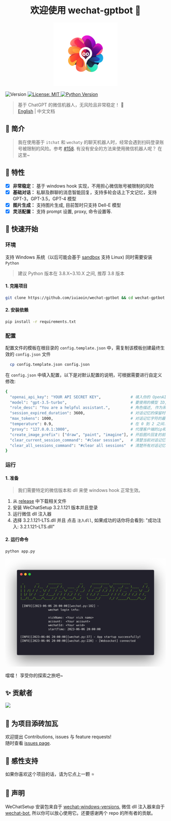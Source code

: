 <h1 align="center">欢迎使用 wechat-gptbot 👋</h1>
<div align="center">
  <img width="200" src="./docs/images/logo.png">
</div>
<p>
  <img alt="Version" src="https://img.shields.io/badge/version-1.0.0-blue.svg?cacheSeconds=2592000" />
  <a href="#" target="_blank">
    <img alt="License: MIT" src="https://img.shields.io/badge/License-MIT-green.svg" />
  </a>
  <a href="https://www.python.org/">
    <img
      alt="Python Version"
      src="https://img.shields.io/badge/python-%20%3E%3D%203.8-brightgreen"
    />
  </a>
</p>

> 基于 ChatGPT 的微信机器人，无风险且非常稳定！ 🚀  
> [English](README.md) | 中文文档

## 🎤 简介

> 我在使用基于 `itchat` 和 `wechaty` 的聊天机器人时，经常会遇到扫码登录账号被限制的风险。参考 [#158](https://github.com/AutumnWhj/ChatGPT-wechat-bot/issues/158). 有没有安全的方法来使用微信机器人呢？ 在这里~

## 🌟 特性

- [x] **非常稳定：** 基于 windows hook 实现，不用担心微信账号被限制的风险
- [x] **基础对话：** 私聊及群聊的消息智能回复，支持多轮会话上下文记忆，支持 GPT-3，GPT-3.5，GPT-4 模型
- [x] **图片生成：** 支持图片生成, 目前暂时只支持 Dell-E 模型
- [x] **灵活配置：** 支持 prompt 设置, proxy, 命令设置等.

## 🚀 快速开始

### 环境

支持 Windows 系统（以后可能会基于 [sandbox](https://github.com/huan/docker-wechat) 支持 Linux) 同时需要安装 `Python`

> 建议 Python 版本在 3.8.X~3.10.X 之间, 推荐 3.8 版本

#### 1. 克隆项目

```bash
git clone https://github.com/iuiaoin/wechat-gptbot && cd wechat-gptbot
```

#### 2. 安装依赖

```bash
pip install -r requirements.txt
```

### 配置

配置文件的模板在根目录的 `config.template.json` 中，需复制该模板创建最终生效的 `config.json` 文件

```bash
  cp config.template.json config.json
```

在 `config.json` 中填入配置，以下是对默认配置的说明，可根据需要进行自定义修改:

```bash
{
  "openai_api_key": "YOUR API SECRET KEY",             # 填入你的 OpenAI API Key
  "model": "gpt-3.5-turbo",                            # 要使用的模型 ID, 支持 gpt-3.5-turbo, gpt-4, gpt-4-32k 等
  "role_desc": "You are a helpful assistant.",         # 角色描述, 作为系统 prompt
  "session_expired_duration": 3600,                    # 对话记忆的保留时长
  "max_tokens": 1000,                                  # 对话记忆字符的最大 token 数量
  "temperature": 0.9,                                  # 在 0 到 2 之间. 更高的数值会使 chatGPT 的输出更加随机, 而较低的数值会使其更加稳定
  "proxy": "127.0.0.1:3000",                           # 代理客户端的ip和端口
  "create_image_prefix": ["draw", "paint", "imagine"], # 开启图片回复的前缀
  "clear_current_session_command": "#clear session",   # 清楚当前对话记忆
  "clear_all_sessions_command": "#clear all sessions"  # 清楚所有对话记忆
}
```

### 运行

#### 1. 准备

> 我们需要特定的微信版本和 dll 来使 windows hook 正常生效。

1. 从 [release](https://github.com/iuiaoin/wechat-gptbot/releases/tag/v1.0.0) 中下载相关文件
2. 安装 WeChatSetup 3.2.1.121 版本并且登录
3. 运行微信 dll 注入器
4. 选择 3.2.1.121-LTS.dll 并且 点击 `注入dll`, 如果成功的话你将会看到: "成功注入: 3.2.1.121-LTS.dll"

#### 2. 运行命令

```bash
python app.py
```

<img width="1440" src="./docs/images/shell.png">

噹噹！ 享受你的探索之旅吧~

## ✨ 贡献者

<a href="https://github.com/iuiaoin/wechat-gptbot/graphs/contributors">
  <img src="https://contrib.rocks/image?repo=iuiaoin/wechat-gptbot" />
</a>

## 🤝 为项目添砖加瓦

欢迎提出 Contributions, issues 与 feature requests!<br />随时查看 [issues page](https://github.com/iuiaoin/wechat-gptbot/issues).

## 🙏 感性支持

如果你喜欢这个项目的话，请为它点上一颗 ⭐️

## 📢 声明

WeChatSetup 安装包来自于 [wechat-windows-versions](https://github.com/tom-snow/wechat-windows-versions), 微信 dll 注入器来自于 [wechat-bot](https://github.com/cixingguangming55555/wechat-bot), 所以你可以放心使用它。还要感谢两个 repo 的所有者的贡献。
